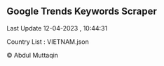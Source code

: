 

## Google Trends Keywords Scraper 
 
Last Update 12-04-2023 , 10:44:31

Country List :
VIETNAM.json



© Abdul Muttaqin 
